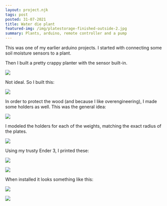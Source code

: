 ```yaml
---
layout: project.njk
tags: post
posted: 31-07-2021
title: Water die plant
featured-img: /img/platestorage-finished-outside-2.jpg
summary: Plants, arduino, remote controller and a pump
---
```


This was one of my earlier arduino projects. I started with connecting some soil moisture sensors to a plant.


Then I built a pretty crappy planter with the sensor built-in.



![](/img/platestorage-before.jpg)

Not ideal. So I built this:

<!-- ![](/img/platestorage-finished.jpg) -->
![](/img/platestorage-finished-outside-2.jpg)



In order to protect the wood (and because I like overengineering), I made some holders as well. This was the general idea:

![](/img/platestorage-adapter-sketch.jpg)

I modeled the holders for each of the weights, matching the exact radius of the plates.

![](/img/platestorage-adapter-cad.jpg)

Using my trusty Ender 3, I printed these: 

![](/img/platestorage-adapter-finished-1.jpg)


![](/img/platestorage-adapter-finished-2.jpg)

When installed it looks something like this:

![](/img/platestorage-finished-outside.jpg)

![](/img/platestorage-finished-detail.jpg)